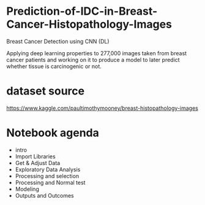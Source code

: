 # Prediction-of-IDC-in-Breast-Cancer-Histopathology-Images
Breast Cancer Detection using CNN (DL)

Applying deep learning properties to 277,000 images taken from breast cancer patients and 
working on it to produce a model to later predict whether tissue is carcinogenic or not.


# dataset source #
https://www.kaggle.com/paultimothymooney/breast-histopathology-images


# Notebook agenda #
* intro
* Import Libraries
* Get & Adjust Data
* Exploratory Data Analysis
* Processing and selection
* Processing and Normal test
* Modeling
* Outputs and Outcomes
